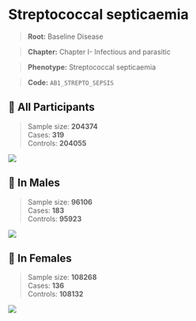 # Streptococcal septicaemia

> **Root:** Baseline Disease  

> **Chapter:** Chapter I- Infectious and parasitic  

> **Phenotype:** Streptococcal septicaemia  

> **Code:** `AB1_STREPTO_SEPSIS`

## 🧪 All Participants  
> Sample size: **204374**  
> Cases: **319**  
> Controls: **204055**
<img src="/Disease/Figures/ALL/Incidence/AB1_STREPTO_SEPSIS.png"/>
<CsvTable src="/public/Disease/Data/ALL/Incidence/COX_AB1_STREPTO_SEPSIS.csv" label="🔍 View full results" />

## 👨 In Males  
> Sample size: **96106**  
> Cases: **183**  
> Controls: **95923**
<img src="/Disease/Figures/Male/Incidence/AB1_STREPTO_SEPSIS.png"/>
<CsvTable src="/public/Disease/Data/Male/Incidence/COX_AB1_STREPTO_SEPSIS.csv" label="🔍 View full results" />

## 👩 In Females  
> Sample size: **108268**  
> Cases: **136**  
> Controls: **108132**
<img src="/Disease/Figures/Female/Incidence/AB1_STREPTO_SEPSIS.png"/>
<CsvTable src="/public/Disease/Data/Female/Incidence/COX_AB1_STREPTO_SEPSIS.csv" label="🔍 View full results" />

